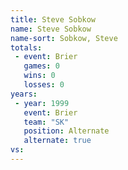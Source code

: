 ```yaml
---
title: Steve Sobkow
name: Steve Sobkow
name-sort: Sobkow, Steve
totals:
 - event: Brier
   games: 0
   wins: 0
   losses: 0
years:
 - year: 1999
   event: Brier
   team: "SK"
   position: Alternate
   alternate: true
vs:
---
```

